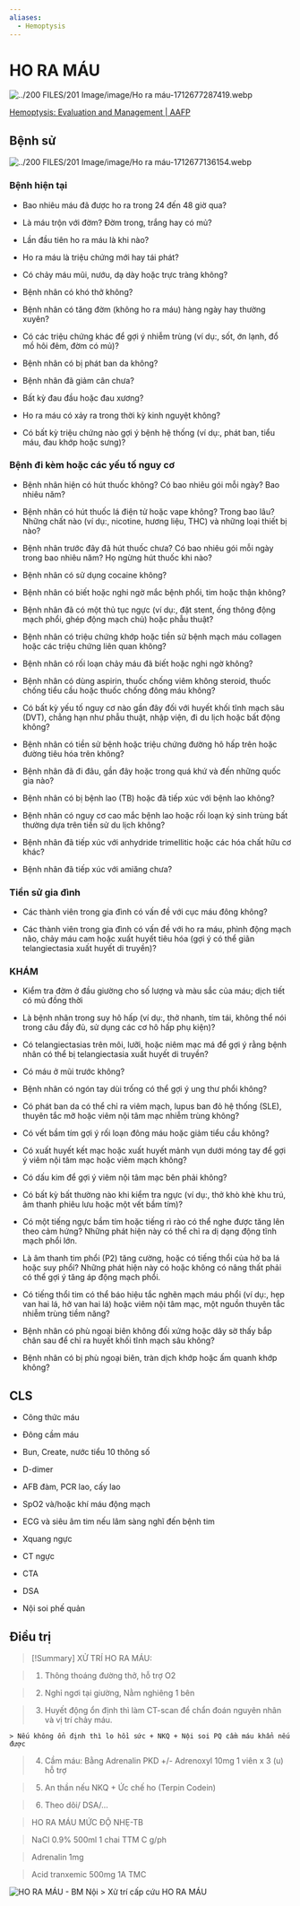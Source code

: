 ```yaml
---
aliases:
  - Hemoptysis
---
```

# HO RA MÁU  
  
![../200 FILES/201 Image/image/Ho ra máu-1712677287419.webp](../200%20FILES/201%20Image/image/Ho%20ra%20m%C3%A1u-1712677287419.webp)  
  
[Hemoptysis: Evaluation and Management | AAFP](https://www.aafp.org/pubs/afp/issues/2015/0215/p243.html)  
## Bệnh sử  
![../200 FILES/201 Image/image/Ho ra máu-1712677136154.webp](../200%20FILES/201%20Image/image/Ho%20ra%20m%C3%A1u-1712677136154.webp)  
### Bệnh hiện tại  
- Bao nhiêu máu đã được ho ra trong 24 đến 48 giờ qua?  
- Là máu trộn với đờm? Đờm trong, trắng hay có mủ?  
- Lần đầu tiên ho ra máu là khi nào?  
- Ho ra máu là triệu chứng mới hay tái phát?  
- Có chảy máu mũi, nướu, dạ dày hoặc trực tràng không?  
- Bệnh nhân có khó thở không?  
- Bệnh nhân có tăng đờm (không ho ra máu) hàng ngày hay thường xuyên?  
- Có các triệu chứng khác để gợi ý nhiễm trùng (ví dụ:, sốt, ớn lạnh, đổ mồ hôi đêm, đờm có mủ)?  
- Bệnh nhân có bị phát ban da không?  
- Bệnh nhân đã giảm cân chưa?  
- Bất kỳ đau đầu hoặc đau xương?  
- Ho ra máu có xảy ra trong thời kỳ kinh nguyệt không?  
- Có bất kỳ triệu chứng nào gợi ý bệnh hệ thống (ví dụ:, phát ban, tiểu máu, đau khớp hoặc sưng)?  
### Bệnh đi kèm hoặc các yếu tố nguy cơ  
- Bệnh nhân hiện có hút thuốc không? Có bao nhiêu gói mỗi ngày? Bao nhiêu năm?  
- Bệnh nhân có hút thuốc lá điện tử hoặc vape không? Trong bao lâu? Những chất nào (ví dụ:, nicotine, hương liệu, THC) và những loại thiết bị nào?  
- Bệnh nhân trước đây đã hút thuốc chưa? Có bao nhiêu gói mỗi ngày trong bao nhiêu năm? Họ ngừng hút thuốc khi nào?  
- Bệnh nhân có sử dụng cocaine không?  
- Bệnh nhân có biết hoặc nghi ngờ mắc bệnh phổi, tim hoặc thận không?  
- Bệnh nhân đã có một thủ tục ngực (ví dụ:, đặt stent, ống thông động mạch phổi, ghép động mạch chủ) hoặc phẫu thuật?  
- Bệnh nhân có triệu chứng khớp hoặc tiền sử bệnh mạch máu collagen hoặc các triệu chứng liên quan không?  
- Bệnh nhân có rối loạn chảy máu đã biết hoặc nghi ngờ không?  
- Bệnh nhân có dùng aspirin, thuốc chống viêm không steroid, thuốc chống tiểu cầu hoặc thuốc chống đông máu không?  
- Có bất kỳ yếu tố nguy cơ nào gần đây đối với huyết khối tĩnh mạch sâu (DVT), chẳng hạn như phẫu thuật, nhập viện, đi du lịch hoặc bất động không?  
- Bệnh nhân có tiền sử bệnh hoặc triệu chứng đường hô hấp trên hoặc đường tiêu hóa trên không?  
- Bệnh nhân đã đi đâu, gần đây hoặc trong quá khứ và đến những quốc gia nào?  
- Bệnh nhân có bị bệnh lao (TB) hoặc đã tiếp xúc với bệnh lao không?  
- Bệnh nhân có nguy cơ cao mắc bệnh lao hoặc rối loạn ký sinh trùng bất thường dựa trên tiền sử du lịch không?  
- Bệnh nhân đã tiếp xúc với anhydride trimellitic hoặc các hóa chất hữu cơ khác?  
- Bệnh nhân đã tiếp xúc với amiăng chưa?  
### Tiền sử gia đình  
- Các thành viên trong gia đình có vấn đề với cục máu đông không?  
- Các thành viên trong gia đình có vấn đề với ho ra máu, phình động mạch não, chảy máu cam hoặc xuất huyết tiêu hóa (gợi ý có thể giãn telangiectasia xuất huyết di truyền)?  
### KHÁM  
- Kiểm tra đờm ở đầu giường cho số lượng và màu sắc của máu; dịch tiết có mủ đồng thời  
- Là bệnh nhân trong suy hô hấp (ví dụ:, thở nhanh, tím tái, không thể nói trong câu đầy đủ, sử dụng các cơ hô hấp phụ kiện)?  
- Có telangiectasias trên môi, lưỡi, hoặc niêm mạc má để gợi ý rằng bệnh nhân có thể bị telangiectasia xuất huyết di truyền?  
- Có máu ở mũi trước không?  
- Bệnh nhân có ngón tay dùi trống có thể gợi ý ung thư phổi không?  
- Có phát ban da có thể chỉ ra viêm mạch, lupus ban đỏ hệ thống (SLE), thuyên tắc mỡ hoặc viêm nội tâm mạc nhiễm trùng không?  
- Có vết bầm tím gợi ý rối loạn đông máu hoặc giảm tiểu cầu không?  
- Có xuất huyết kết mạc hoặc xuất huyết mảnh vụn dưới móng tay để gợi ý viêm nội tâm mạc hoặc viêm mạch không?  
- Có dấu kim để gợi ý viêm nội tâm mạc bên phải không?  
- Có bất kỳ bất thường nào khi kiểm tra ngực (ví dụ:, thở khò khè khu trú, âm thanh phiêu lưu hoặc một vết bầm tím)?  
- Có một tiếng ngực bầm tím hoặc tiếng rì rào có thể nghe được tăng lên theo cảm hứng? Những phát hiện này có thể chỉ ra dị dạng động tĩnh mạch phổi lớn.  
- Là âm thanh tim phổi (P2) tăng cường, hoặc có tiếng thổi của hở ba lá hoặc suy phổi? Những phát hiện này có hoặc không có nâng thất phải có thể gợi ý tăng áp động mạch phổi.  
- Có tiếng thổi tim có thể báo hiệu tắc nghẽn mạch máu phổi (ví dụ:, hẹp van hai lá, hở van hai lá) hoặc viêm nội tâm mạc, một nguồn thuyên tắc nhiễm trùng tiềm năng?  
- Bệnh nhân có phù ngoại biên không đối xứng hoặc dây sờ thấy bắp chân sau để chỉ ra huyết khối tĩnh mạch sâu không?  
- Bệnh nhân có bị phù ngoại biên, tràn dịch khớp hoặc ấm quanh khớp không?  
  
## CLS  
- Công thức máu  
- Đông cầm máu  
- Bun, Create, nước tiểu 10 thông số  
- D-dimer  
- AFB đàm, PCR lao, cấy lao  
- SpO2 và/hoặc khí máu động mạch  
- ECG và siêu âm tim nếu lâm sàng nghĩ đến bệnh tim  
- Xquang ngực  
- CT ngực  
- CTA  
- DSA  
- Nội soi phế quản  
  
## Điều trị  
> [!Summary] XỬ TRÍ HO RA MÁU:  
>  1. Thông thoáng đường thở, hỗ trợ O2  
>  2. Nghỉ ngơi tại giường, Nằm nghiêng 1 bên  
>  3. Huyết động ổn định thì làm CT-scan để chẩn đoán nguyên nhân và vị trí chảy máu.  
    > Nếu không ổn định thì lo hồi sức + NKQ + Nội soi PQ cầm máu khẩn nếu được  
>  4. Cầm máu: Bằng Adrenalin PKD +/- Adrenoxyl 10mg 1 viên x 3 (u) hỗ trợ  
>  5. An thần nếu NKQ + Ức chế ho (Terpin Codein)  
>  6. Theo dõi/ DSA/…  
  
> HO RA MÁU MỨC ĐỘ NHẸ-TB  
> NaCl 0.9% 500ml 1 chai TTM C g/ph  
> Adrenalin 1mg  
> Acid tranxemic 500mg 1A TMC  
  
  
![HO RA MÁU - BM Nội > Xử trí cấp cứu HO RA MÁU](../The%20TRIO/000%20Zettlekasten/UMP/BM%20N%E1%BB%98I/H%C3%94%20H%E1%BA%A4P/HO%20RA%20M%C3%81U%20-%20BM%20N%E1%BB%99i.md#Xử%20trí%20cấp%20cứu%20HO%20RA%20MÁU)